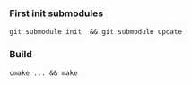 ### First init submodules
``` git submodule init  && git submodule update ```

### Build

``` cmake ... && make ```
